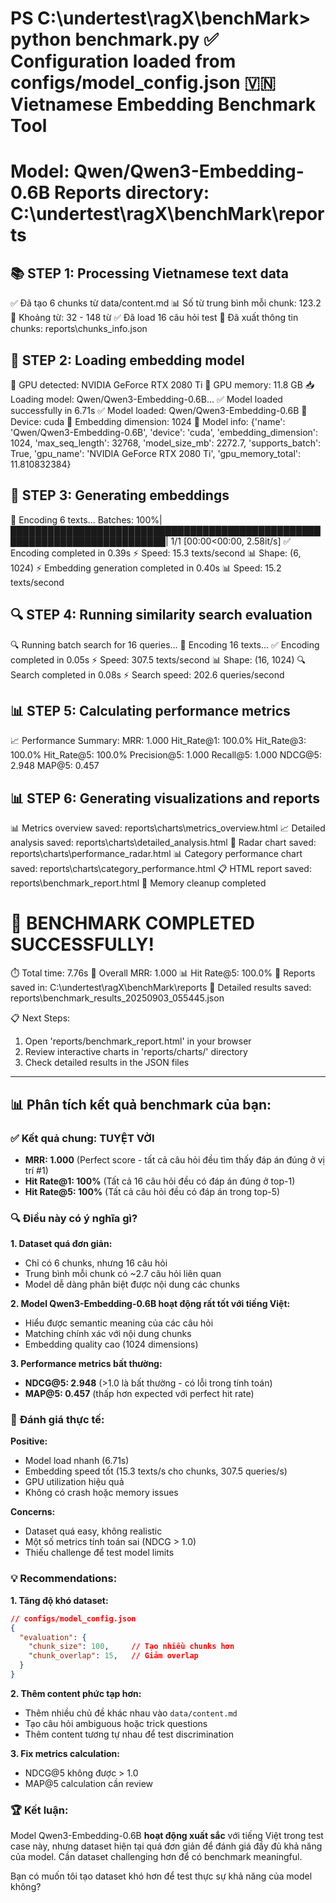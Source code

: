 PS C:\undertest\ragX\benchMark> python benchmark.py
✅ Configuration loaded from configs/model_config.json
🇻🇳 Vietnamese Embedding Benchmark Tool
============================================================
Model: Qwen/Qwen3-Embedding-0.6B
Reports directory: C:\undertest\ragX\benchMark\reports
============================================================

📚 STEP 1: Processing Vietnamese text data
----------------------------------------
✅ Đã tạo 6 chunks từ data/content.md
📊 Số từ trung bình mỗi chunk: 123.2
📏 Khoảng từ: 32 - 148 từ
✅ Đã load 16 câu hỏi test
💾 Đã xuất thông tin chunks: reports\chunks_info.json

🤖 STEP 2: Loading embedding model
----------------------------------------
🚀 GPU detected: NVIDIA GeForce RTX 2080 Ti
💾 GPU memory: 11.8 GB
📥 Loading model: Qwen/Qwen3-Embedding-0.6B...
✅ Model loaded successfully in 6.71s
✅ Model loaded: Qwen/Qwen3-Embedding-0.6B
🔧 Device: cuda
📐 Embedding dimension: 1024
📐 Model info: {'name': 'Qwen/Qwen3-Embedding-0.6B', 'device': 'cuda', 'embedding_dimension': 1024, 'max_seq_length': 32768, 'model_size_mb': 2272.7, 'supports_batch': True, 'gpu_name': 'NVIDIA GeForce RTX 2080 Ti', 'gpu_memory_total': 11.810832384}

🔄 STEP 3: Generating embeddings
----------------------------------------
🔄 Encoding 6 texts...
Batches: 100%|███████████████████████████████████████████████████████████████████████████| 1/1 [00:00<00:00,  2.58it/s]
✅ Encoding completed in 0.39s
⚡ Speed: 15.3 texts/second
📊 Shape: (6, 1024)
⚡ Embedding generation completed in 0.40s
📊 Speed: 15.2 texts/second

🔍 STEP 4: Running similarity search evaluation
----------------------------------------
🔍 Running batch search for 16 queries...
🔄 Encoding 16 texts...
✅ Encoding completed in 0.05s
⚡ Speed: 307.5 texts/second
📊 Shape: (16, 1024)
🔍 Search completed in 0.08s
⚡ Search speed: 202.6 queries/second

📊 STEP 5: Calculating performance metrics
----------------------------------------
📈 Performance Summary:
   MRR: 1.000
   Hit_Rate@1: 100.0%
   Hit_Rate@3: 100.0%
   Hit_Rate@5: 100.0%
   Precision@5: 1.000
   Recall@5: 1.000
   NDCG@5: 2.948
   MAP@5: 0.457

📊 STEP 6: Generating visualizations and reports
----------------------------------------
📊 Metrics overview saved: reports\charts\metrics_overview.html
📈 Detailed analysis saved: reports\charts\detailed_analysis.html
🎯 Radar chart saved: reports\charts\performance_radar.html
📊 Category performance chart saved: reports\charts\category_performance.html
📋 HTML report saved: reports\benchmark_report.html
🧹 Memory cleanup completed

🎉 BENCHMARK COMPLETED SUCCESSFULLY!
============================================================
⏱️  Total time: 7.76s
🎯 Overall MRR: 1.000
📊 Hit Rate@5: 100.0%
💾 Reports saved in: C:\undertest\ragX\benchMark\reports
💾 Detailed results saved: reports\benchmark_results_20250903_055445.json

📋 Next Steps:
1. Open 'reports/benchmark_report.html' in your browser
2. Review interactive charts in 'reports/charts/' directory
3. Check detailed results in the JSON files

---
## 📊 Phân tích kết quả benchmark của bạn:

### ✅ **Kết quả chung: TUYỆT VỜI**
- **MRR: 1.000** (Perfect score - tất cả câu hỏi đều tìm thấy đáp án đúng ở vị trí #1)
- **Hit Rate@1: 100%** (Tất cả 16 câu hỏi đều có đáp án đúng ở top-1)
- **Hit Rate@5: 100%** (Tất cả câu hỏi đều có đáp án trong top-5)

### 🔍 **Điều này có ý nghĩa gì?**

**1. Dataset quá đơn giản:**
- Chỉ có 6 chunks, nhưng 16 câu hỏi
- Trung bình mỗi chunk có ~2.7 câu hỏi liên quan
- Model dễ dàng phân biệt được nội dung các chunks

**2. Model Qwen3-Embedding-0.6B hoạt động rất tốt với tiếng Việt:**
- Hiểu được semantic meaning của các câu hỏi
- Matching chính xác với nội dung chunks
- Embedding quality cao (1024 dimensions)

**3. Performance metrics bất thường:**
- **NDCG@5: 2.948** (>1.0 là bất thường - có lỗi trong tính toán)
- **MAP@5: 0.457** (thấp hơn expected với perfect hit rate)

### 🎯 **Đánh giá thực tế:**

**Positive:**
- Model load nhanh (6.71s)
- Embedding speed tốt (15.3 texts/s cho chunks, 307.5 queries/s)
- GPU utilization hiệu quả
- Không có crash hoặc memory issues

**Concerns:**
- Dataset quá easy, không realistic
- Một số metrics tính toán sai (NDCG > 1.0)
- Thiếu challenge để test model limits

### 💡 **Recommendations:**

**1. Tăng độ khó dataset:**
```json
// configs/model_config.json
{
  "evaluation": {
    "chunk_size": 100,     // Tạo nhiều chunks hơn
    "chunk_overlap": 15,   // Giảm overlap
  }
}
```

**2. Thêm content phức tạp hơn:**
- Thêm nhiều chủ đề khác nhau vào `data/content.md`
- Tạo câu hỏi ambiguous hoặc trick questions
- Thêm content tương tự nhau để test discrimination

**3. Fix metrics calculation:**
- NDCG@5 không được > 1.0
- MAP@5 calculation cần review

### 🏆 **Kết luận:**
Model Qwen3-Embedding-0.6B **hoạt động xuất sắc** với tiếng Việt trong test case này, nhưng dataset hiện tại quá đơn giản để đánh giá đầy đủ khả năng của model. Cần dataset challenging hơn để có benchmark meaningful.

Bạn có muốn tôi tạo dataset khó hơn để test thực sự khả năng của model không?
